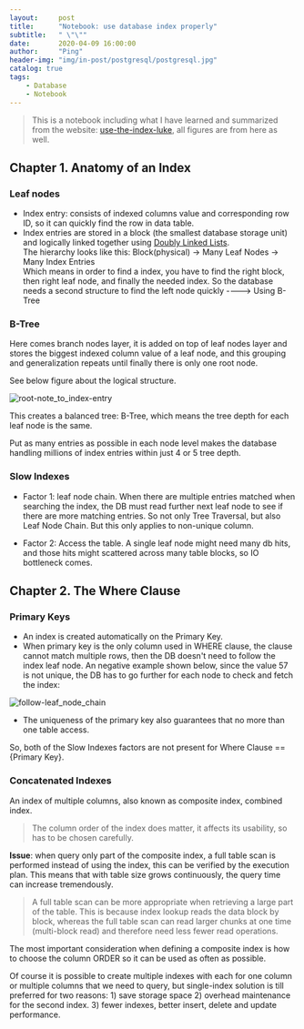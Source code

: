 ```yaml
---
layout:     post
title:      "Notebook: use database index properly"
subtitle:   " \"\""
date:       2020-04-09 16:00:00
author:     "Ping"
header-img: "img/in-post/postgresql/postgresql.jpg"
catalog: true
tags:
    - Database
    - Notebook
---
```


> This is a notebook including what I have learned and summarized from the website: [use-the-index-luke](https://use-the-index-luke.com/), all figures are from here as well. 

## Chapter 1. Anatomy of an Index
### Leaf nodes
* Index entry: consists of indexed columns value and corresponding row ID, so it can quickly find the row in data table.  
* Index entries are stored in a block (the smallest database storage unit) and logically linked together using [Doubly Linked Lists](https://en.wikipedia.org/wiki/Doubly_linked_list).     
The hierarchy looks like this: Block(physical) -> Many Leaf Nodes -> Many Index Entries    
Which means in order to find a index, you have to find the right block, then right leaf node, and finally the needed index. So the database needs a second structure to find the left node quickly ----> Using B-Tree

### B-Tree
Here comes branch nodes layer, it is added on top of leaf nodes layer and stores the biggest indexed column value of a leaf node, and this grouping and generalization repeats until finally there is only one root node. 

See below figure about the logical structure.

![root-note_to_index-entry](https://use-the-index-luke.com/static/fig01_02_tree_structure.en.BdEzalqw.png)

This creates a balanced tree: B-Tree, which means the tree depth for each leaf node is the same.

Put as many entries as possible in each node level makes the database handling millions of index entries within just 4 or 5 tree depth.

### Slow Indexes

* Factor 1: leaf node chain. When there are multiple entries matched when searching the index, the DB must read further next leaf node to see if there are more matching entries. So not only Tree Traversal, but also Leaf Node Chain. But this only applies to non-unique column.

* Factor 2: Access the table. A single leaf node might need many db hits, and those hits might scattered across many table blocks, so IO bottleneck comes.


## Chapter 2. The Where Clause

### Primary Keys
* An index is created automatically on the Primary Key.
* When primary key is the only column used in WHERE clause, the clause cannot match multiple rows, then the DB doesn't need to follow the index leaf node. An negative example shown below, since the value 57 is not unique, the DB has to go further for each node to check and fetch the index: 

![follow-leaf_node_chain](https://use-the-index-luke.com/static/fig01_03_tree_traversal.en.niC7Q5jq.png)

* The uniqueness of the primary key also guarantees that no more than one table access. 

So, both of the Slow Indexes factors are not present for Where Clause == {Primary Key}.

### Concatenated Indexes

An index of multiple columns, also known as composite index, combined index.

> The column order of the index does matter, it affects its usability, so has to be chosen carefully.

__Issue__: when query only part of the composite index, a full table scan is performed instead of using the index, this can be verified by the execution plan. This means that with table size grows continuously, the query time can increase tremendously. 

> A full table scan can be more appropriate when retrieving a large part of the table. This is because index lookup reads the data block by block, whereas the full table scan can read larger chunks at one time (multi-block read) and therefore need less fewer read operations.

The most important consideration when defining a composite index is how to choose the column ORDER so it can be used as often as possible.

Of course it is possible to create multiple indexes with each for one column or multiple columns that we need to query, but single-index solution is till preferred for two reasons: 1) save storage space 2) overhead maintenance for the second index. 3) fewer indexes, better insert, delete and update performance.